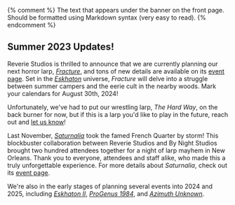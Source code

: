 {% comment %}
The text that appears under the banner on the front page.
Should be formatted using Markdown syntax (very easy to read).
{% endcomment %}

## Summer 2023 Updates!

Reverie Studios is thrilled to announce that we are currently planning our next horror larp, *[Fracture]*, and tons of new details are available on its [event page][Fracture]. Set in the *[Eskhaton]* universe, *Fracture* will delve into a struggle between summer campers and the eerie cult in the nearby woods. Mark your calendars for August 30th, 2024!

Unfortunately, we've had to put our wrestling larp, *The Hard Way*, on the back burner for now, but if this is a larp you'd like to play in the future, reach out and [let us know][contact]!

Last November, *[Saturnalia]* took the famed French Quarter by storm! This blockbuster collaboration between Reverie Studios and By Night Studios brought two hundred attendees together for a night of larp mayhem in New Orleans. Thank you to everyone, attendees and staff alike, who made this a truly unforgettable experience. For more details about *Saturnalia*, check out its [event page][Saturnalia].

We're also in the early stages of planning several events into 2024 and 2025, including *[Eskhaton II][Eskhaton]*, *[ProGenus 1984][progenus]*, and *[Azimuth Unknown][azimuth]*.

[hardway]: /events/hardway
[Saturnalia]: /events/saturnalia
[Eskhaton]: /events/eskhaton
[progenus]: /events/prog84
[azimuth]: /events/azimuth
[Fracture]: /events/fracture	
[interest survey]: https://forms.gle/u3nTiczZLZXoer786
[contact]: /contact